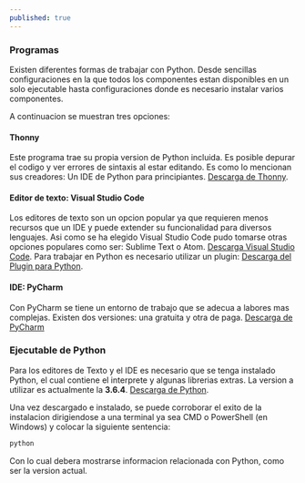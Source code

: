 ```yaml
---
published: true
---
```

### Programas

Existen diferentes formas de trabajar con Python. Desde sencillas configuraciones en la que todos los componentes estan disponibles en un solo ejecutable hasta configuraciones donde es necesario instalar varios componentes.

A continuacion se muestran tres opciones:

#### Thonny
Este programa trae su propia version de Python incluida. Es posible depurar el codigo y ver errores de sintaxis al estar editando. Es como lo mencionan sus creadores: Un IDE de Python para principiantes. [Descarga de Thonny](http://thonny.org/).

#### Editor de texto: Visual Studio Code
Los editores de texto son un opcion popular ya que requieren menos recursos que un IDE y puede extender su funcionalidad para diversos lenguajes. Asi como se ha elegido Visual Studio Code pudo tomarse otras opciones populares como ser: Sublime Text o Atom. [Descarga Visual Studio Code](https://code.visualstudio.com/). Para trabajar en Python es necesario utilizar un plugin: [Descarga del Plugin para Python](https://marketplace.visualstudio.com/items?itemName=ms-python.python).

#### IDE: PyCharm

Con PyCharm se tiene un entorno de trabajo que se adecua a labores mas complejas. Existen dos versiones:  una gratuita y otra de paga. [Descarga de PyCharm](https://www.jetbrains.com/pycharm/download/download-thanks.html?platform=windows&code=PCC)

### Ejecutable de Python
Para los editores de Texto y el IDE es necesario que se tenga instalado Python, el cual contiene el interprete y algunas librerias extras. La version a utilizar es  actualmente la **3.6.4**. [Descarga de Python](https://www.python.org/downloads/release/python-364/).

Una vez descargado e instalado, se puede corroborar el exito de la instalacion dirigiendose a una terminal ya sea CMD o PowerShell (en Windows) y colocar la siguiente sentencia:
```bash
python
```
Con lo cual debera mostrarse informacion relacionada con Python, como ser la version actual.
